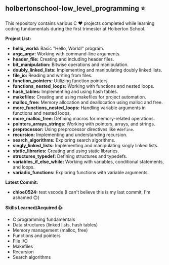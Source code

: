 ## holbertonschool-low_level_programming :star:

This repository contains various C :heart: projects completed while learning coding fundamentals during the first trimester at Holberton School.

**Project List:**

* **hello_world:** Basic "Hello, World!" program.
* **argc_argv:** Working with command-line arguments.
* **header_file:** Creating and including header files.
* **bit_manipulation:** Bitwise operations and manipulation.
* **doubly_linked_lists:** Implementing and manipulating doubly linked lists.
* **file_io:** Reading and writing from files.
* **function_pointers:** Utilizing function pointers.
* **functions_nested_loops:** Working with functions and nested loops.
* **hash_tables:** Implementing and using hash tables.
* **makefiles:** Creating and using makefiles for project automation.
* **malloc_free:** Memory allocation and deallocation using malloc and free.
* **more_functions_nested_loops:** Handling variable arguments in functions and nested loops.
* **more_malloc_free:** Defining macros for memory-related operations.
* **pointers_arrays_strings:** Working with pointers, arrays, and strings.
* **preprocessor:** Using preprocessor directives like `#define`.
* **recursion:** Implementing and understanding recursion.
* **search_algorithms:** Exploring search algorithms.
* **singly_linked_lists:** Implementing and manipulating singly linked lists.
* **static_libraries:** Creating and using static libraries.
* **structures_typedef:** Defining structures and typedefs.
* **variables_if_else_while:** Working with variables, conditional statements, and loops.
* **variadic_functions:** Exploring functions with variable arguments.

**Latest Commit:**

* **chloe0524:** test vscode 
(I can't believe this is my last commit, I'm ashamed :upside_down_face:)

**Skills Learned/Acquired :thumbsup:**


* C programming fundamentals
* Data structures (linked lists, hash tables)
* Memory management (malloc, free)
* Functions and pointers
* File I/O
* Makefiles
* Recursion
* Search algorithms
